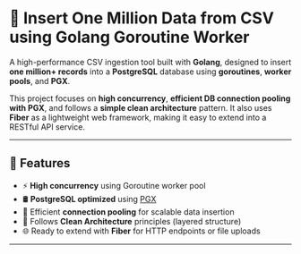 # 🚀 Insert One Million Data from CSV using Golang Goroutine Worker

A high-performance CSV ingestion tool built with **Golang**, designed to insert **one million+ records** into a **PostgreSQL** database using **goroutines**, **worker pools**, and **PGX**.

This project focuses on **high concurrency**, **efficient DB connection pooling with PGX**, and follows a **simple clean architecture** pattern. It also uses **Fiber** as a lightweight web framework, making it easy to extend into a RESTful API service.

---

## 🧠 Features

- ⚡ **High concurrency** using Goroutine worker pool
- 🛢️ **PostgreSQL optimized** using [PGX](https://github.com/jackc/pgx)
- 🔌 Efficient **connection pooling** for scalable data insertion
- 🧼 Follows **Clean Architecture** principles (layered structure)
- 🌐 Ready to extend with **Fiber** for HTTP endpoints or file uploads

---
